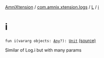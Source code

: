 [AmniXtension](../../index.md) / [com.amnix.xtension.logs](../index.md) / [L](index.md) / [i](./i.md)

# i

`fun i(vararg objects: `[`Any`](https://kotlinlang.org/api/latest/jvm/stdlib/kotlin/-any/index.html)`?): `[`Unit`](https://kotlinlang.org/api/latest/jvm/stdlib/kotlin/-unit/index.html) [(source)](https://github.com/AmniX/AmniXTension/tree/master/AmniXtension/src/main/java/com/amnix/xtension/logs/L.kt#L77)

Similar of Log.i but with many params

